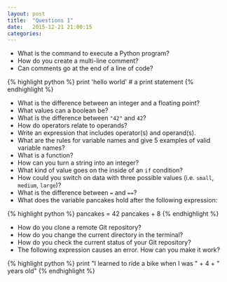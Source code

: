 ```yaml
---
layout: post
title:  "Questions 1"
date:   2015-12-21 21:00:15
categories: 
---
```


- What is the command to execute a Python program?
- How do you create a multi-line comment?
- Can comments go at the end of a line of code?

{% highlight python %}
print 'hello world' # a print statement
{% endhighlight %}

- What is the difference between an integer and a floating point?
- What values can a boolean be?
- What is the difference between `"42"` and `42`?
- How do operators relate to operands?
- Write an expression that includes operator(s) and operand(s).
- What are the rules for variable names and give 5 examples of valid variable
    names?
- What is a function?
- How can you turn a string into an integer?
- What kind of value goes on the inside of an `if` condition?
- How could you switch on data with three possible values (i.e. `small`, `medium`, `large`)?
- What is the difference between `=` and `==`?
- What does the variable pancakes hold after the following expression:

{% highlight python %}
pancakes = 42
pancakes + 8
{% endhighlight %}

- How do you clone a remote Git repository?
- How do you change the current directory in the terminal?
- How do you check the current status of your Git repository?
- The following expression causes an error. How can you make it work?

{% highlight python %}
print "I learned to ride a bike when I was " + 4 + " years old"
{% endhighlight %}
